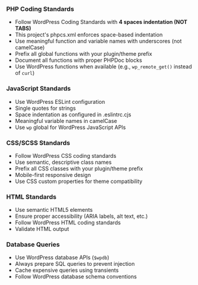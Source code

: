 ### PHP Coding Standards
- Follow WordPress Coding Standards with **4 spaces indentation (NOT TABS)**
- This project's phpcs.xml enforces space-based indentation
- Use meaningful function and variable names with underscores (not camelCase)
- Prefix all global functions with your plugin/theme prefix
- Document all functions with proper PHPDoc blocks
- Use WordPress functions when available (e.g., `wp_remote_get()` instead of `curl`)

### JavaScript Standards
- Use WordPress ESLint configuration
- Single quotes for strings
- Space indentation as configured in .eslintrc.cjs
- Meaningful variable names in camelCase
- Use `wp` global for WordPress JavaScript APIs

### CSS/SCSS Standards
- Follow WordPress CSS coding standards
- Use semantic, descriptive class names
- Prefix all CSS classes with your plugin/theme prefix
- Mobile-first responsive design
- Use CSS custom properties for theme compatibility

### HTML Standards
- Use semantic HTML5 elements
- Ensure proper accessibility (ARIA labels, alt text, etc.)
- Follow WordPress HTML coding standards
- Validate HTML output

### Database Queries
- Use WordPress database APIs (`$wpdb`)
- Always prepare SQL queries to prevent injection
- Cache expensive queries using transients
- Follow WordPress database schema conventions